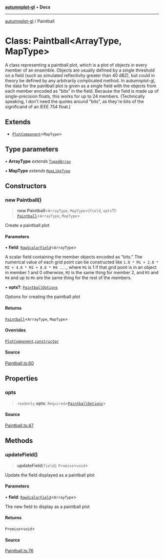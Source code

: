 [**autumnplot-gl**](../index.md) • **Docs**

***

[autumnplot-gl](../globals.md) / Paintball

# Class: Paintball\<ArrayType, MapType\>

A class representing a paintball plot, which is a plot of objects in every member of an ensemble. Objects are usually defined by a single threshold on
a field (such as simulated reflectivity greater than 40 dBZ), but could in theory be defined by any arbitrarily complicated method. In autumnplot-gl,
the data for the paintball plot is given as a single field with the objects from each member encoded as "bits" in the field. Because the field is made up
of single-precision floats, this works for up to 24 members. (Technically speaking, I don't need the quotes around "bits", as they're bits of the 
significand of an IEEE 754 float.)

## Extends

- [`PlotComponent`](PlotComponent.md)\<`MapType`\>

## Type parameters

• **ArrayType** *extends* [`TypedArray`](../type-aliases/TypedArray.md)

• **MapType** *extends* [`MapLikeType`](../type-aliases/MapLikeType.md)

## Constructors

### new Paintball()

> **new Paintball**\<`ArrayType`, `MapType`\>(`field`, `opts`?): [`Paintball`](Paintball.md)\<`ArrayType`, `MapType`\>

Create a paintball plot

#### Parameters

• **field**: [`RawScalarField`](RawScalarField.md)\<`ArrayType`\>

A scalar field containing the member objects encoded as "bits." The numerical value of each grid point can be constructed like 
              `1.0 * M1 + 2.0 * M2 + 4.0 * M3 + 8.0 * M4 ...`, where `M1` is 1 if that grid point is in an object in member 1 and 0 otherwise,
              `M2` is the same thing for member 2, and `M3` and `M4` and up to `Mn` are the same thing for the rest of the members.

• **opts?**: [`PaintballOptions`](../interfaces/PaintballOptions.md)

Options for creating the paintball plot

#### Returns

[`Paintball`](Paintball.md)\<`ArrayType`, `MapType`\>

#### Overrides

[`PlotComponent`](PlotComponent.md).[`constructor`](PlotComponent.md#constructors)

#### Source

[Paintball.ts:60](https://github.com/tsupinie/autumnplot-gl/blob/0e257a0170331d21c88041ead5493447b81541cc/src/Paintball.ts#L60)

## Properties

### opts

> `readonly` **opts**: `Required`\<[`PaintballOptions`](../interfaces/PaintballOptions.md)\>

#### Source

[Paintball.ts:47](https://github.com/tsupinie/autumnplot-gl/blob/0e257a0170331d21c88041ead5493447b81541cc/src/Paintball.ts#L47)

## Methods

### updateField()

> **updateField**(`field`): `Promise`\<`void`\>

Update the field displayed as a paintball plot

#### Parameters

• **field**: [`RawScalarField`](RawScalarField.md)\<`ArrayType`\>

The new field to display as a paintball plot

#### Returns

`Promise`\<`void`\>

#### Source

[Paintball.ts:76](https://github.com/tsupinie/autumnplot-gl/blob/0e257a0170331d21c88041ead5493447b81541cc/src/Paintball.ts#L76)
